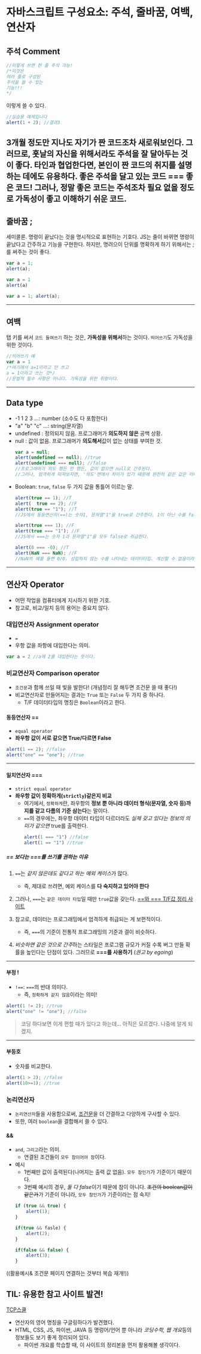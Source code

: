 # 자바스크립트 구성요소: 주석, 줄바꿈, 여백, 연산자

## 주석 Comment
```javascript
//이렇게 쓰면 한 줄 주석 가능!
/*이것은
여러 줄로 구성된
주석을 쓸 수 있는
기능!!!
*/
```
이렇게 쓸 수 있다.
```javascript
//실습용 예제입니다
alert(1 + 2); //결과3
```
3개월 정도만 지나도 **자기가 짠 코드조차 새로워보인다**.
그러므로, 훗날의 자신을 위해서라도 주석을 잘 달아두는 것이 좋다.
타인과 협업한다면, 본인이 짠 코드의 취지를 설명하는 데에도 유용하다.
좋은 주석을 달고 있는 코드 ===  좋은 코드! 그러나, 정말 좋은 코드는 주석조차 필요 없을 정도로 가독성이 좋고 이해하기 쉬운 코드.
----

## 줄바꿈 ;

세미콜론. 명령이 끝났다는 것을 명시적으로 표현하는 기호다.
JS는 줄이 바뀌면 명령이 끝났다고 간주하고 기능을 구현한다. 하지만, 명려으이 단위를 명확하게 하기 위해서는 ;를 써주는 것이 좋다.
```javascript
var a = 1;
alert(a);

var a = 1
alert(a)

var a = 1; alert(a);
```
----

## 여백

탭 키를 써서 `코드 들여쓰기` 하는 것은, **가독성을 위해서**하는 것이다.
`띄어쓰기`도 가독성을 위한 것이다.
```javascript
//띄어쓰기 예
var a = 1
/*여기에서 a=1이라고 안 쓰고
a = 1이라고 쓰는 것*/
//문법적 필수 사항은 아니다. 가독성을 위한 취향이다.
```
----

## Data type

* -1 1 2 3 ...: number (소수도 다 포함한다)
* "a" "b" "c" ...: string(문자열)
* undefined : 정의되지 않음. 프로그래머가 **의도하지 않은** 공백 상황.
* null : 값이 없음. 프로그래머가 **의도해서**값이 없는 상태를 부여한 것.
    ```javascript
    var a = null;
    alert(undefined == null); //true
    alert(undefined === null); //false
    //프로그래머가 의도 했든 안 했든, 값이 없으면 null로 간주된다.
    //그러나, 엄격하게 따져보자면, '의도'면에서 차이가 있기 때문에 완전히 같은 값은 아니다 (=== 비교값이 false이다)
    ```
* Boolean: `true`, `false` 두 가지 값을 통틀어 이르는 말.
    ```javascript
    alert(true == 1); //T
    alert(  true == 2); //F
    alert(true == "1"); //T
    //JS에서 동등연산자(==)는 숫자1, 문자열"1"을 true로 간주한다. 1이 아닌 수를 false로 간주한다.

    alert(true === 1); //F
    alert(true === "1"); //F
    //JS에서 ===는 숫자 1과 문자열"1"을 모두 false로 취급한다.

    alert(0 === -0); //T
    alert(NaN === NaN); //F
    //NaN의 예를 들면 0/0. 성립하지 않는 수를 나타내는 데이터타입. 계산할 수 없음이라는 의미.
    ```
----

## 연산자 Operator

* 어떤 작업을 컴퓨터에게 지시하기 위한 기호.
* 참고로, 비교/일치 등의 용어는 중요치 않다.

### 대입연산자 Assignment operator

* `=`
* 우항 값을 좌항에 대입한다는 의미.
```javascript
var a = 2 //a에 2를 대입한다는 뜻이다.
```

### 비교연산자 Comparison operator
* `조건문`과 함께 쓰일 때 빛을 발한다! (개념정리 잘 해두면 조건문 쓸 때 좋다!)
* 비교연산자로 만들어지는 결과는 `True` 또는 `False` 두 가지 중 하나다.
    * T/F 데이터타입의 명칭은 `Boolean`이라고 한다.

#### 동등연산자 ==

* `equal operator`
* **좌우항 값이 서로 같으면 True/다르면 False**
```javascript
alert(1 == 2); //false
alert("one" == "one"); //true
```
----
#### 일치연산자 ===

* `strict equal operator`
* **좌우항 값이 정확하게(`strictly`)같은지 비교**
    * 여기에서, `정확하게`란, 좌우항의 **정보 뿐 아니라 데이터 형식(문자열, 숫자 등)까지를 같고 다름의 기준 삼는다**는 말이다.
    * `==`의 경우에는, 좌우항 데이터 타입이 다르더라도 *실제 갖고 있다는 정보의 의미가 같으면* true를 출력한다.
        ```javascript
        alert(1 === "1") //false
        alert(1 == "1") //true
        ```

##### == 보다는 ===를 쓰기를 권하는 이유

1. `==`는 *같지 않은데도 같다고 하는 예외 케이스*가 많다.
    * 즉, 제대로 쓰려면, 예외 케이스를 **다 숙지하고 있어야 한다**
2. 그러나, `===`는 `같은 데이터 타입`일 때만 `true`값을 갖는다.
    [==와 === T/F값 정리 사이트](https://dorey.github.io/JavaScript-Equality-Table/)

3. 참고로, 데이터는 프로그래밍에서 엄격하게 취급되는 게 보편적이다. 
    * 즉, `===`의 기준이 전통적 프로그래밍의 기준과 결이 비슷하다.
4. *비슷하면 같은 것으로 간주*하는 스타일은 프로그램 규모가 커질 수록 버그 만들 확률을 높인다는 단점이 있다. 그러므로 **===를 사용하기** (*권고 by egoing*)
----
#### 부정 !

* `!==`: `===`의 반대 의미다.
    * 즉, `정확하게 같지 않음`이라는 의미!
```javascript
alert(1 != 2); //true
alert("one" != "one"); //false
```
> 코딩 하다보면 이게 편할 때가 있다고 하는데... 아직은 모르겠다. 나중에 알게 되겠지.
----
#### 부등호
* 숫자를 비교한다.
```javascript
alert(1 > 2); //false
alert(10>=1); //true
```

### 논리연산자

* `논리연산자`들을 사용함으로써, [조건문](https://github.com/ShinAhYoung21/TIL/blob/main/JS/js_4_cond.md)을 더 간결하고 다양하게 구사할 수 있다.
* 또한, 여러 `boolean`을 결합해서 쓸 수 있다.

#### &&

* `and`, `그리고`라는 의미.
    * 연결된 조건들이 `모두 참이어야 참`이다.
* 예시
    * 1번째만 값이 출력된다(나머지는 출력 값 없음). `모두 참인가`가 기준이기 때문이다.
    * 3번째 예시의 경우, *둘 다 false*이기 때문에 참이 아니다. ~~조건의 boolean값이 같은가~~가 기준이 아니라, `모두 참인가`가 기준이라는 점 숙지!
    ```javascript
    if (true && true) {
        alert(1);
    }

    if(true && fasle) {
        alert(2);
    }

    if(false && false) {
        alert(3);
    }
    ```
    
((활용예시& 조건문 페이지 연결하는 것부터 복습 재개!))


## TIL: 유용한 참고 사이트 발견!
[TCP스쿨](http://tcpschool.com/)
* 연산자의 영어 명칭을 구글링하다가 발견했다.
* HTML, CSS, JS, 파이썬, JAVA 등 명렁어/언어 뿐 아니라 *코딩수학, 웹 개요*등의 정보들도 보기 좋게 정리되어 있다.
    * 파이썬 개요를 학습할 때, 이 사이트의 정리본을 먼저 활용해볼 생각이다.